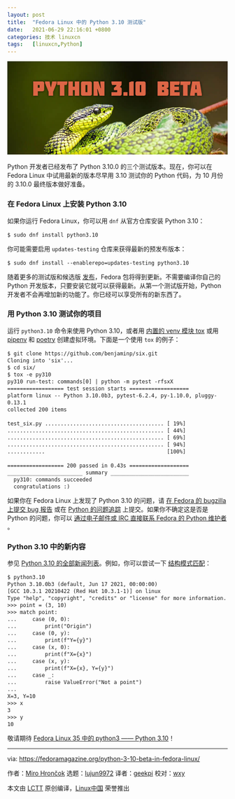 ```yaml
---
layout: post
title:	"Fedora Linux 中的 Python 3.10 测试版"
date:	2021-06-29 22:16:01 +0800 
categories:	技术 linuxcn 
tags:	[linuxcn,Python]
---
```



![](/Asserts/Images/album/202106/29/221603gdqc9cq9cjcjjuxg.jpg)


Python 开发者已经发布了 Python 3.10.0 的三个测试版本。现在，你可以在 Fedora Linux 中试用最新的版本尽早用 3.10 测试你的 Python 代码，为 10 月份的 3.10.0 最终版本做好准备。


### 在 Fedora Linux 上安装 Python 3.10


如果你运行 Fedora Linux，你可以用 `dnf` 从官方仓库安装 Python 3.10：



```
$ sudo dnf install python3.10

```

你可能需要启用 `updates-testing` 仓库来获得最新的预发布版本：



```
$ sudo dnf install --enablerepo=updates-testing python3.10

```

随着更多的测试版和候选版 [发布](https://www.python.org/dev/peps/pep-0619/)，Fedora 包将得到更新。不需要编译你自己的 Python 开发版本，只要安装它就可以获得最新。从第一个测试版开始，Python 开发者不会再增加新的功能了。你已经可以享受所有的新东西了。


### 用 Python 3.10 测试你的项目


运行 `python3.10` 命令来使用 Python 3.10，或者用 [内置的 venv 模块 tox](https://developer.fedoraproject.org/tech/languages/python/multiple-pythons.html) 或用 [pipenv](https://fedoramagazine.org/install-pipenv-fedora/) 和 [poetry](https://python-poetry.org/) 创建虚拟环境。下面是一个使用 `tox` 的例子：



```
$ git clone https://github.com/benjaminp/six.git
Cloning into 'six'...
$ cd six/
$ tox -e py310
py310 run-test: commands[0] | python -m pytest -rfsxX
================== test session starts ===================
platform linux -- Python 3.10.0b3, pytest-6.2.4, py-1.10.0, pluggy-0.13.1
collected 200 items

test_six.py ...................................... [ 19%]
.................................................. [ 44%]
.................................................. [ 69%]
.................................................. [ 94%]
............                                       [100%]

================== 200 passed in 0.43s ===================
________________________ summary _________________________
  py310: commands succeeded
  congratulations :)

```

如果你在 Fedora Linux 上发现了 Python 3.10 的问题，请 [在 Fedora 的 bugzilla 上提交 bug 报告](https://bugzilla.redhat.com/buglist.cgi?component=python3.10&product=Fedora) 或在 [Python 的问题追踪](https://bugs.python.org/) 上提交。如果你不确定这是否是 Python 的问题，你可以 [通过电子邮件或 IRC 直接联系 Fedora 的 Python 维护者](https://fedoraproject.org/wiki/SIGs/Python#Communicate) 。


### Python 3.10 中的新内容


参见 [Python 3.10 的全部新闻列表](https://docs.python.org/3.10/whatsnew/3.10.html)。例如，你可以尝试一下 [结构模式匹配](https://www.python.org/dev/peps/pep-0634/)：



```
$ python3.10
Python 3.10.0b3 (default, Jun 17 2021, 00:00:00)
[GCC 10.3.1 20210422 (Red Hat 10.3.1-1)] on linux
Type "help", "copyright", "credits" or "license" for more information.
>>> point = (3, 10)
>>> match point:
...     case (0, 0):
...         print("Origin")
...     case (0, y):
...         print(f"Y={y}")
...     case (x, 0):
...         print(f"X={x}")
...     case (x, y):
...         print(f"X={x}, Y={y}")
...     case _:
...         raise ValueError("Not a point")
...
X=3, Y=10
>>> x
3
>>> y
10

```

敬请期待 [Fedora Linux 35 中的 python3 —— Python 3.10](https://fedoraproject.org/wiki/Changes/Python3.10)！




---


via: <https://fedoramagazine.org/python-3-10-beta-in-fedora-linux/>


作者：[Miro Hrončok](https://fedoramagazine.org/author/churchyard/) 选题：[lujun9972](https://github.com/lujun9972) 译者：[geekpi](https://github.com/geekpi) 校对：[wxy](https://github.com/wxy)


本文由 [LCTT](https://github.com/LCTT/TranslateProject) 原创编译，[Linux中国](https://linux.cn/) 荣誉推出
